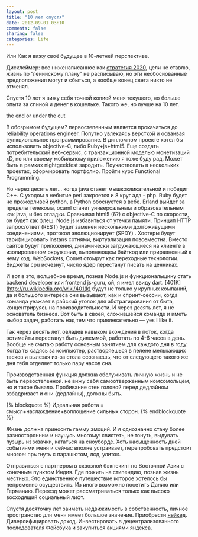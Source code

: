 ```yaml
---
layout: post
title: "10 лет спустя"
date: 2012-09-01 03:10
comments: false
sharing: false
categories: Life
---
```

Или Как я вижy своё будущее в 10-летней перспективе.

Дисклеймер: все ниженаписанное как [стратегия 2020](http://2020strategy.ru/data/2012/03/13/1214585985/itog.pdf), цели не ставлю, жизнь по “ленинскому плану” не расписываю, но эти необоснованные предположения могут и сбыться, а вообще конец света никто не отменял.

Спустя 10 лет я вижу себя точной копией меня текущего, но больше опыта за спиной и денег в кошельке. Такого же, но лучше на 10 лет.

the end or under the cut
<!-- more -->

В обозримом будущем? первостепенным является прокачаться до reliability operations engineer. Попутно увлекаясь версткой и осваивая функциональное программирование. 
В дипломном проекте хотел бы использовать objective-C, либо Ruby+js+html5. 
Еще создать потребительский веб-сервис, с транзакционной моделью монетизаций xD, но или своему мобильному приложению я тоже буду рад. Может быть в рамках nightgeekfest зародить. Поучаствовать в нескольких проектах, сформировать портфолио. Пройти курс Functional Programming.

Но через десять лет... когда java станет мышкокликательной и победит C++. С уходом в небытие perl закроется и 8 круг ада - php. Ruby будет не прожорливей python, а Python обоснуется в вебе. Erland выйдет за пределы телекома,  ocaml станет универсальным и образовательным как java, и без отладки. Сравнивая html5 (6?) с objective-C по скорости, он будет как флеш. Node.js  избавиться от утечки памяти.
Принцип HTTP запрос/ответ (REST) будет заменен несколькими долгоживущими соединениями, протокол эволюционирует (SPDY) . Хостеры будут тарифицировать Instans сотнями, виртуализация повсеместна. Вместо сайтов будут приложения, динамически загружающиеся на клиенте в изолированном окружении, выполняющем байткод или приравненный к нему код. WebSockets, Comet отомрут как переходные технологии. Виджеты cpu исчезнут, число ядер перестанут писать на ценниках. 

И вот в это, волшебное время, познав Node.js и функциональщину стать backend developer или frontend js-guru, ой, я имел ввиду dart. [401K](http://ru.wikipedia.org/wiki/401(k) будут не только у крупных компаний, да и большого интереса они вызывают, как и спринт-сессии, когда команда уезжает в райский уголок для абстрагирования от быта, концентрируясь на производительности. И через десять лет, я не основатель бизнеса. Вот быть в своей, сложившейся команде и иметь выбор задач, работать над тем что привлекательно — yes I like it.

Так через десять лет, овладев навыком вхождения в поток, когда эстимейты перестанут быть дилеммой, работать по 4-6 часов в день. Вообще не считаю работу основным занятием для каждого дня в году. Когда ты садясь за компьютер, растворяешься в пелене мелькающих тасков и вылезая из-за стола осознаешь, что от следующего такого же дня тебя отделяет только пару часов сна. 

Производственная функция должна обслуживать личную жизнь и не быть первостепенной. не вижу себя самоотверженным комсомольцем, но и такое бывало. Пробивание стен головой перед дедлайном взбадривает и они (дедлайны), должны быть.

{% blockquote %}
Идеальная работа = смысл+наслаждение+воплощение   сильных сторон.
{% endblockquote %}

Жизнь должна приносить гамму эмоций. И я однозначно стану более разносторонним и научусь многому: свистеть, не тонуть, выдувать пузырь из жвачки, кататься на сноуборде. Хоть насыщенность дней событиями меня и сейчас вполне устраивает, перепробовать предстоит многое: прыгнуть с парашютом, лсд, улиток.

Отправиться с партнером в сквозной бэкпекинг по Восточной Азии с конечным пунктом Индия. Где пожить на стипендию, познав жизнь местных. Это единственное путешествие которое хотелось бы непременно осуществить. Из иного возможно посетить Данию или Германию. Переезд может рассматриваться только как высоко восходящий социальный лифт. 

Спустя десяточку лет заиметь недвижимость в собственность, личное пространство для меня имеет большое значение. Приобрести [нейкед](http://www.intramoto.ru/files/industry/bikes/kawasaki_Z750_.jpg). Диверсифицировать доход. Инвестировать в децентрализованного последователя Фейсбука и закупиться акциями яндекса.